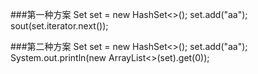 ###第一种方案
    Set<String> set = new HashSet<>();
    set.add("aa");
    sout(set.iterator.next());
    
###第二种方案
    Set<String> set = new HashSet<>();
    set.add("aa");
    System.out.println(new ArrayList<>(set).get(0));